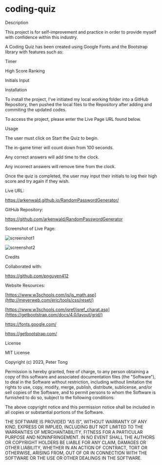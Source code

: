 # coding-quiz

Description

This project is for self-improvement and practice in order to provide myself with confidence within this industry.

A Coding Quiz has been created using Google Fonts and the Bootstrap library with features such as:

Timer

High Score Ranking

Initials Input

Installation

To install the project, I've initiated my local working folder into a GitHub Repository, then pushed the local files to the Repository after adding and commiting the updated codes.

To access the project, please enter the Live Page URL found below.

Usage

The user must click on Start the Quiz to begin.

The in-game timer will count down from 100 seconds.

Any correct answers will add time to the clock.

Any incorrect answers will remove time from the clock.

Once the quiz is completed, the user may input their initials to log their high score and try again if they wish.

Live URL:

https://arkenwald.github.io/RandomPasswordGenerator/

GitHub Repository:

https://github.com/arkenwald/RandomPasswordGenerator

Screenshot of Live Page:

![screenshot1](https://github.com/arkenwald/RandomPasswordGenerator/assets/149994852/820f5ff3-1d48-4816-a3e4-2a6a24dc8786)

![screenshot2](https://github.com/arkenwald/RandomPasswordGenerator/assets/149994852/9a2e0fc9-3e3c-4106-921f-2ba6680c101c)


Credits

Collaborated with:

https://github.com/pnguyen412

Website Resources:

[https://www.w3schools.com/js/js_math.asp](http://meyerweb.com/eric/tools/css/reset/)

[https://www.w3schools.com/jsref/jsref_charat.asp](https://getbootstrap.com/docs/4.0/layout/grid/)

https://fonts.google.com/

https://getbootstrap.com/

License

MIT License

Copyright (c) 2023, Peter Tong

Permission is hereby granted, free of charge, to any person obtaining a copy of this software and associated documentation files (the "Software"), to deal in the Software without restriction, including without limitation the rights to use, copy, modify, merge, publish, distribute, sublicense, and/or sell copies of the Software, and to permit persons to whom the Software is furnished to do so, subject to the following conditions:

The above copyright notice and this permission notice shall be included in all copies or substantial portions of the Software.

THE SOFTWARE IS PROVIDED "AS IS", WITHOUT WARRANTY OF ANY KIND, EXPRESS OR IMPLIED, INCLUDING BUT NOT LIMITED TO THE WARRANTIES OF MERCHANTABILITY, FITNESS FOR A PARTICULAR PURPOSE AND NONINFRINGEMENT. IN NO EVENT SHALL THE AUTHORS OR COPYRIGHT HOLDERS BE LIABLE FOR ANY CLAIM, DAMAGES OR OTHER LIABILITY, WHETHER IN AN ACTION OF CONTRACT, TORT OR OTHERWISE, ARISING FROM, OUT OF OR IN CONNECTION WITH THE SOFTWARE OR THE USE OR OTHER DEALINGS IN THE SOFTWARE.

